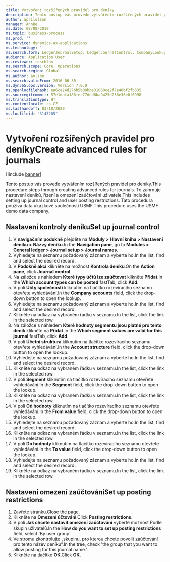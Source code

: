 ```yaml
---
title: Vytvoření rozšířených pravidel pro deníky
description: Tento postup vás provede vytvářením rozšířených pravidel pro deníky.
author: aprilolson
manager: AnnBe
ms.date: 08/08/2019
ms.topic: business-process
ms.prod: ''
ms.service: dynamics-ax-applications
ms.technology: ''
ms.search.form: LedgerJournalSetup, LedgerJournalControl, CompanyLookup, LedgerJournalPostControl
audience: Application User
ms.reviewer: roschlom
ms.search.scope: Core, Operations
ms.search.region: Global
ms.author: aolson
ms.search.validFrom: 2016-06-30
ms.dyn365.ops.version: Version 7.0.0
ms.openlocfilehash: ea6ca24d27bb5b00bbe31060ce2f7e40bf2fb335
ms.sourcegitcommit: 57e1dafa186fec77ddd8ba9425d238e36e0f0998
ms.translationtype: HT
ms.contentlocale: cs-CZ
ms.lasthandoff: 03/18/2020
ms.locfileid: "3145205"
---
```

# <a name="create-advanced-rules-for-journals"></a><span data-ttu-id="f2219-103">Vytvoření rozšířených pravidel pro deníky</span><span class="sxs-lookup"><span data-stu-id="f2219-103">Create advanced rules for journals</span></span>

[!include [banner](../../includes/banner.md)]

<span data-ttu-id="f2219-104">Tento postup vás provede vytvářením rozšířených pravidel pro deníky.</span><span class="sxs-lookup"><span data-stu-id="f2219-104">This procedure steps through creating advanced rules for journals.</span></span> <span data-ttu-id="f2219-105">To zahrnuje nastavení deníků, řízení a omezení zaúčtování uživatele.</span><span class="sxs-lookup"><span data-stu-id="f2219-105">This includes setting up journal control and user posting restrictions.</span></span> <span data-ttu-id="f2219-106">Tato procedura používá data ukázkové společnosti USMF.</span><span class="sxs-lookup"><span data-stu-id="f2219-106">This procedure uses the USMF demo data company.</span></span>


## <a name="set-up-journal-control"></a><span data-ttu-id="f2219-107">Nastavení kontroly deníku</span><span class="sxs-lookup"><span data-stu-id="f2219-107">Set up journal control</span></span>
1. <span data-ttu-id="f2219-108">V **navigačním podokně** přejděte na **Moduly > Hlavní kniha > Nastavení deníku > Názvy deníku**.</span><span class="sxs-lookup"><span data-stu-id="f2219-108">In the **Navigation pane**, go to **Modules > General ledger > Journal setup > Journal names**.</span></span>
2. <span data-ttu-id="f2219-109">Vyhledejte na seznamu požadovaný záznam a vyberte ho.</span><span class="sxs-lookup"><span data-stu-id="f2219-109">In the list, find and select the desired record.</span></span>
3. <span data-ttu-id="f2219-110">V **Podokně akcí** klikněte na možnost **Kontrola deníku**.</span><span class="sxs-lookup"><span data-stu-id="f2219-110">On the **Action pane**, click **Journal control**.</span></span>
4. <span data-ttu-id="f2219-111">Na záložce s náhledem **Které typy účtů lze zaúčtovat** klikněte **Přidat**.</span><span class="sxs-lookup"><span data-stu-id="f2219-111">In the **Which account types can be posted** fastTab, click **Add**.</span></span>
5. <span data-ttu-id="f2219-112">V poli **Účty společnosti** kliknutím na tlačítko rozevíracího seznamu otevřete vyhledávání.</span><span class="sxs-lookup"><span data-stu-id="f2219-112">In the **Company accounts** field, click the drop-down button to open the lookup.</span></span>
6. <span data-ttu-id="f2219-113">Vyhledejte na seznamu požadovaný záznam a vyberte ho.</span><span class="sxs-lookup"><span data-stu-id="f2219-113">In the list, find and select the desired record.</span></span>
7. <span data-ttu-id="f2219-114">Klikněte na odkaz na vybraném řádku v seznamu.</span><span class="sxs-lookup"><span data-stu-id="f2219-114">In the list, click the link in the selected row.</span></span>
8. <span data-ttu-id="f2219-115">Na záložce s náhledem **Které hodnoty segmentu jsou platné pro tento deník** klikněte na **Přidat**.</span><span class="sxs-lookup"><span data-stu-id="f2219-115">In the **Which segment values are valid for this journal** fastTab, click **Add**.</span></span>
9. <span data-ttu-id="f2219-116">V poli **Účetní struktura** kliknutím na tlačítko rozevíracího seznamu otevřete vyhledávání.</span><span class="sxs-lookup"><span data-stu-id="f2219-116">In the **Account structure** field, click the drop-down button to open the lookup.</span></span>
10. <span data-ttu-id="f2219-117">Vyhledejte na seznamu požadovaný záznam a vyberte ho.</span><span class="sxs-lookup"><span data-stu-id="f2219-117">In the list, find and select the desired record.</span></span>
11. <span data-ttu-id="f2219-118">Klikněte na odkaz na vybraném řádku v seznamu.</span><span class="sxs-lookup"><span data-stu-id="f2219-118">In the list, click the link in the selected row.</span></span>
12. <span data-ttu-id="f2219-119">V poli **Segment** kliknutím na tlačítko rozevíracího seznamu otevřete vyhledávání.</span><span class="sxs-lookup"><span data-stu-id="f2219-119">In the **Segment** field, click the drop-down button to open the lookup.</span></span>
13. <span data-ttu-id="f2219-120">Klikněte na odkaz na vybraném řádku v seznamu.</span><span class="sxs-lookup"><span data-stu-id="f2219-120">In the list, click the link in the selected row.</span></span>
14. <span data-ttu-id="f2219-121">V poli **Od hodnoty** kliknutím na tlačítko rozevíracího seznamu otevřete vyhledávání.</span><span class="sxs-lookup"><span data-stu-id="f2219-121">In the **From value** field, click the drop-down button to open the lookup.</span></span>
15. <span data-ttu-id="f2219-122">Vyhledejte na seznamu požadovaný záznam a vyberte ho.</span><span class="sxs-lookup"><span data-stu-id="f2219-122">In the list, find and select the desired record.</span></span>
16. <span data-ttu-id="f2219-123">Klikněte na odkaz na vybraném řádku v seznamu.</span><span class="sxs-lookup"><span data-stu-id="f2219-123">In the list, click the link in the selected row.</span></span>
17. <span data-ttu-id="f2219-124">V poli **Do hodnoty** kliknutím na tlačítko rozevíracího seznamu otevřete vyhledávání.</span><span class="sxs-lookup"><span data-stu-id="f2219-124">In the **To value** field, click the drop-down button to open the lookup.</span></span>
18. <span data-ttu-id="f2219-125">Vyhledejte na seznamu požadovaný záznam a vyberte ho.</span><span class="sxs-lookup"><span data-stu-id="f2219-125">In the list, find and select the desired record.</span></span>
19. <span data-ttu-id="f2219-126">Klikněte na odkaz na vybraném řádku v seznamu.</span><span class="sxs-lookup"><span data-stu-id="f2219-126">In the list, click the link in the selected row.</span></span>

## <a name="set-up-posting-restrictions"></a><span data-ttu-id="f2219-127">Nastavení omezení zaúčtování</span><span class="sxs-lookup"><span data-stu-id="f2219-127">Set up posting restrictions</span></span>
1. <span data-ttu-id="f2219-128">Zavřete stránku.</span><span class="sxs-lookup"><span data-stu-id="f2219-128">Close the page.</span></span>
2. <span data-ttu-id="f2219-129">Klikněte na **Omezení účtování**.</span><span class="sxs-lookup"><span data-stu-id="f2219-129">Click **Posting restrictions**.</span></span>
3. <span data-ttu-id="f2219-130">V poli **Jak chcete nastavit omezení zaúčtování** vyberte možnost Podle skupin uživatelů.</span><span class="sxs-lookup"><span data-stu-id="f2219-130">In the **How do you want to set up posting restrictions** field, select 'By user group'.</span></span>
4. <span data-ttu-id="f2219-131">Ve stromu zkontrolujte „skupinu, pro kterou chcete povolit zaúčtování pro tento název deníku“.</span><span class="sxs-lookup"><span data-stu-id="f2219-131">In the tree, check 'the group that you want to allow posting for this journal name.'.</span></span>
5. <span data-ttu-id="f2219-132">Klikněte na tlačítko **OK**.</span><span class="sxs-lookup"><span data-stu-id="f2219-132">Click **OK**.</span></span>

